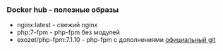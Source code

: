 ### Docker hub - полезные образы
* nginx:latest - свежий nginx
* php:7-fpm - php-fpm без модулей
* exozet/php-fpm:7.1.10 - php-fpm с дополнениями [официальный git](https://github.com/exozet/docker-php-fpm)
